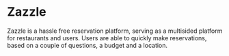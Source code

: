 # Zazzle
Zazzle is a hassle free reservation platform, serving as a multisided platform for restaurants and users.
Users are able to quickly make reservations, based on a couple of questions, a budget and a location.

